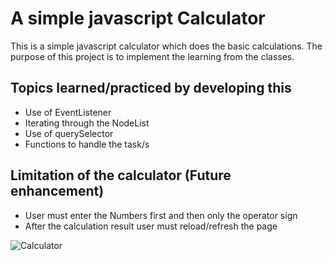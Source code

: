 # A simple javascript Calculator

This is a simple javascript calculator which does the basic calculations. The purpose of this project is to implement the learning from the classes.

## Topics learned/practiced by developing this

- Use of EventListener
- Iterating through the NodeList
- Use of querySelector
- Functions to handle the task/s

## Limitation of the calculator (Future enhancement)

- User must enter the Numbers first and then only the operator sign
- After the calculation result user must reload/refresh the page

![Calculator](https://github.com/redprakash/js-calculator/blob/features/basicerror/images/calculator.png?raw=true)
